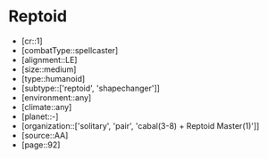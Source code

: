 
# Reptoid

- [cr::1]
- [combatType::spellcaster]
- [alignment::LE]
- [size::medium]
- [type::humanoid]
- [subtype::['reptoid', 'shapechanger']]
- [environment::any]
- [climate::any]
- [planet::-]
- [organization::['solitary', 'pair', 'cabal(3-8) + Reptoid Master(1)']]
- [source::AA]
- [page::92]
